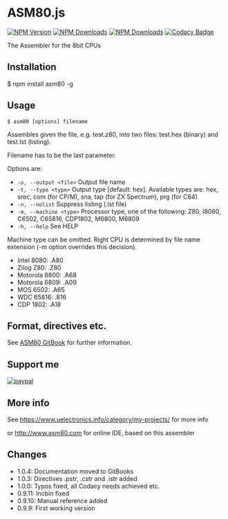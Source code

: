 # ASM80.js

[![NPM Version](http://img.shields.io/npm/v/asm80.svg?style=flat)](https://www.npmjs.org/package/asm80)
[![NPM Downloads](https://img.shields.io/npm/dm/asm80.svg?style=flat)](https://www.npmjs.org/package/asm80)
[![NPM Downloads](https://img.shields.io/npm/dt/asm80.svg?style=flat)](https://www.npmjs.org/package/asm80)
[![Codacy Badge](https://api.codacy.com/project/badge/Grade/02de4cbfc6fc4ff1a9c0fe4e16d72bde)](https://www.codacy.com/app/maly/asm80-node?utm_source=github.com&amp;utm_medium=referral&amp;utm_content=maly/asm80-node&amp;utm_campaign=Badge_Grade)

  The Assembler for the 8bit CPUs

## Installation

  $ npm install asm80 -g

## Usage

  `$ asm80 [options] filename`

  Assembles given the file, e.g. test.z80, into two files: test.hex (binary) and test.lst (listing).
  
  Filename has to be the last parameter.

  Options are:

  - `-o, --output <file>` Output file name
  - `-t, --type <type>` Output type [default: hex]. Available types are: hex, srec, com (for CP/M), sna, tap (for ZX Spectrum), prg (for C64)
  - `-n, --nolist` Suppress listing (.lst file)
  - `-m, --machine <type>` Processor type, one of the following: Z80, I8080, C6502, C65816, CDP1802, M6800, M6809
  - `-h, --help` See HELP

  Machine type can be omitted. Right CPU is determined by file name extension (-m option overrides this decision).

  - Intel 8080: .A80
  - Zilog Z80: .Z80
  - Motorola 6800: .A68
  - Motorola 6809: .A09
  - MOS 6502: .A65
  - WDC 65816: .816
  - CDP 1802: .A18

## Format, directives etc.

  See [ASM80 GitBook](https://maly.gitbooks.io/asm80/content/) for further information.
  
## Support me

  [![paypal](https://www.paypalobjects.com/en_US/i/btn/btn_donateCC_LG.gif)](https://www.paypal.com/cgi-bin/webscr?cmd=_s-xclick&hosted_button_id=PZRPU5M94NLJA)

## More info

  See https://www.uelectronics.info/category/my-projects/ for more info

  or http://www.asm80.com for online IDE, based on this assembler

## Changes
  
  - 1.0.4: Documentation moved to GitBooks
  - 1.0.3: Directives .pstr, .cstr and .istr added
  - 1.0.0: Typos fixed, all Codacy needs achieved etc.
  - 0.9.11: Incbin fixed
  - 0.9.10: Manual reference added
  - 0.9.9: First working version
